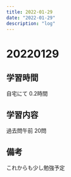 ```yaml
---
title: 2022-01-29
date: "2022-01-29"
description: "log"
---
```


# 20220129

## 学習時間
自宅にて
0.2時間

## 学習内容
過去問午前
20問
## 備考
これからも少し勉強予定